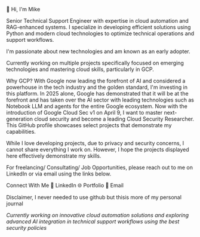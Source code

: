 👋 Hi, I'm Mike

Senior Technical Support Engineer with expertise in cloud automation and RAG-enhanced systems. I specialize in developing efficient solutions using Python and modern cloud technologies to optimize technical operations and support workflows. 


I'm passionate about new technologies and am known as an early adopter.

Currently working on multiple projects specifically focused on emerging technologies and mastering cloud skills, particularly in GCP.

Why GCP? With Google now leading the forefront of AI and considered a powerhouse in the tech industry and the golden standard, I'm investing in this platform. In 2025 alone, Google has demonstrated that it will be at the forefront and has taken over the AI sector with leading technologies such as Notebook LLM and agents for the entire Google ecosystem. Now with the introduction of Google Cloud Sec v1 on April 9, I want to master next-generation cloud security and become a leading Cloud Security Researcher. This GitHub profile showcases select projects that demonstrate my capabilities.

While I love developing projects, due to privacy and security concerns, I cannot share everything I work on. However, I hope the projects displayed here effectively demonstrate my skills.

For freelancing/ Consultating/ Job Opportunities, please reach out to me on LinkedIn or via email using the links below.

Connect With Me
🔗 LinkedIn
🌐 Portfolio
📧 Email

Disclaimer, I never needed to use github but thisis more of my personal journal

*Currently working on innovative cloud automation solutions and exploring advanced AI integration in technical support workflows using the best security policies*
